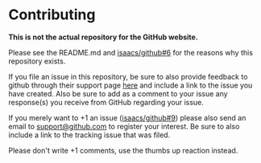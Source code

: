 # Contributing

**This is not the actual repository for the GitHub website.**

Please see the README.md and
[isaacs/github#6](https://github.com/isaacs/github/issues/6) for the reasons
why this repository exists.

If you file an issue in this repository, be sure to also provide feedback to github through their support
page [here](https://support.github.com/contact/feedback) and include a link to the issue you have created. Also be
sure to add as a comment to your issue any response(s) you receive from GitHub
regarding your issue.

If you merely want to +1 an issue
([isaacs/github#9](https://github.com/isaacs/github/issues/9)) please also send
an email to support@github.com to register your interest. Be sure to also
include a link to the tracking issue that was filed.

Please don't write +1 comments, use the thumbs up reaction instead. 
